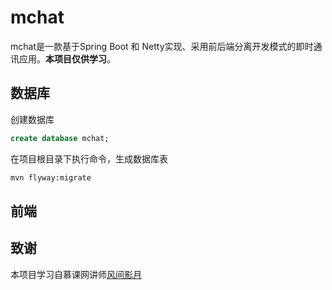 # mchat

mchat是一款基于Spring Boot 和 Netty实现、采用前后端分离开发模式的即时通讯应用。**本项目仅供学习**。

## 数据库
创建数据库
```sql
create database mchat;
```
在项目根目录下执行命令，生成数据库表
```bash
mvn flyway:migrate
```

## 前端

## 致谢
本项目学习自慕课网讲师[风间影月](https://coding.imooc.com/class/261.html)
